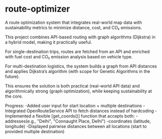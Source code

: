 # route-optimizer
A route optimization system that integrates real-world map data with sustainability metrics to minimize distance, cost, and CO₂ emissions.

This project combines API-based routing with graph algorithms (Dijkstra) in a hybrid model, making it practically useful.

For single-destination trips, routes are fetched from an API and enriched with fuel cost and CO₂ emission analysis based on vehicle type.

For multi-destination logistics, the system builds a graph from API distances and applies Dijkstra’s algorithm (with scope for Genetic Algorithms in the future).

This ensures the solution is both practical (real-world API data) and algorithmically strong (graph optimization), while keeping sustainability at the core.

Progress:
-Added user input for start location + multiple destinations
-Integrated OpenRouteService API to fetch distances instead of hardcoding
-Implemented a flexible [get_coords()] function that accepts both:
  -addresses(e.g., "Delhi", "Connaught Place, Delhi")
  -coordinates (latitude, longitude)
-Displayed pairwise distances between all locations (start to provided multiple destination)
